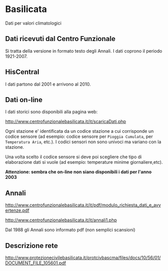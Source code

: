 # Basilicata

Dati per valori climatologici

## Dati ricevuti dal Centro Funzionale

Si tratta della versione in formato testo degli Annali. I dati coprono il periodo 1921-2007.

## HisCentral

I dati partono dal 2001 e arrivono al 2010.

## Dati on-line

I dati storici sono disponibili alla pagina web:

http://www.centrofunzionalebasilicata.it/it/scaricaDati.php

Ogni stazione e' identificata da un codice stazione a cui corrisponde un codice sensore (ad esempio: codice sensore per `Pioggia Cumulata`, per `Temperatura Aria`, etc.). I codici sensori non sono univoci ma variano con la stazione.

Una volta scelto il codice sensore si deve poi scegliere che tipo di elaborazione dati si vuole (ad esempio: temperature minime giornaliere,etc).

**Attenzione: sembra che on-line non siano disponibili i dati per l'anno 2003**

## Annali

http://www.centrofunzionalebasilicata.it/it/pdf/modulo_richiesta_dati_e_avvertenze.pdf

http://www.centrofunzionalebasilicata.it/it/annali1.php

Dal 1988 gli Annali sono informato pdf (non semplici scansioni)

## Descrizione rete

http://www.protezionecivilebasilicata.it/protcivbascma/files/docs/10/56/01/DOCUMENT_FILE_105601.pdf

